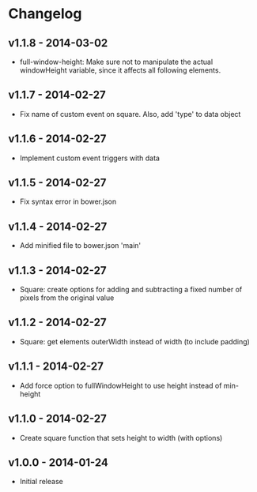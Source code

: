 # Changelog

## v1.1.8 - 2014-03-02
- full-window-height: Make sure not to manipulate the actual windowHeight variable, since it affects all following elements.

## v1.1.7 - 2014-02-27
- Fix name of custom event on square. Also, add 'type' to data object

## v1.1.6 - 2014-02-27
- Implement custom event triggers with data

## v1.1.5 - 2014-02-27
- Fix syntax error in bower.json

## v1.1.4 - 2014-02-27
- Add minified file to bower.json 'main'

## v1.1.3 - 2014-02-27
- Square: create options for adding and subtracting a fixed number of pixels from the original value

## v1.1.2 - 2014-02-27
- Square: get elements outerWidth instead of width (to include padding)

## v1.1.1 - 2014-02-27
- Add force option to fullWindowHeight to use height instead of min-height

## v1.1.0 - 2014-02-27
- Create square function that sets height to width (with options)

## v1.0.0 - 2014-01-24
- Initial release
